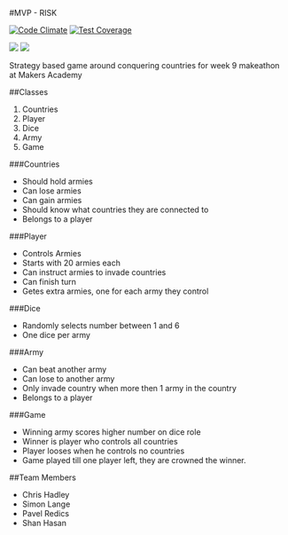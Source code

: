 #MVP - RISK

[![Code Climate](https://codeclimate.com/github/chandley/Domination/badges/gpa.svg)](https://codeclimate.com/github/chandley/Domination)    [![Test Coverage](https://codeclimate.com/github/chandley/Domination/badges/coverage.svg)](https://codeclimate.com/github/chandley/Domination)

<div>
<img src= https://img.shields.io/badge/Ruby-Backend-brightgreen.svg>
<img src=https://img.shields.io/badge/CSS-Style-yellow.svg>
</div>

Strategy based game around conquering countries for week 9 makeathon at Makers Academy 

##Classes
1. Countries
2. Player
3. Dice
4. Army
5. Game

###Countries
- Should hold armies
- Can lose armies
- Can gain armies
- Should know what countries they are connected to
- Belongs to a player 

###Player
- Controls Armies
- Starts with 20 armies each
- Can instruct armies to invade countries
- Can finish turn
- Getes extra armies, one for each army they control

###Dice
- Randomly selects number between 1 and 6
- One dice per army

###Army
- Can beat another army
- Can lose to another army
- Only invade country when more then 1 army in the country
- Belongs to a player

###Game
- Winning army scores higher number on dice role
- Winner is player who controls all countries
- Player looses when he controls no countries
- Game played till one player left, they are crowned the winner. 

##Team Members
- Chris Hadley
- Simon Lange
- Pavel Redics
- Shan Hasan
